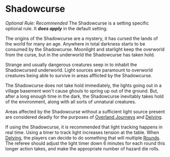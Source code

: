 # Shadowcurse
*Optional Rule: Recommended*
The Shadowcurse is a setting specific optional rule. It ***does apply*** in the default setting. 

The origins of the Shadowcurse are a mystery, it has cursed the lands of the world for many an age. Anywhere in total darkness starts to be consumed by the Shadowcurse. Moonlight and starlight keep the overworld from the curse, but in the underworld the Shadowcurse has taken hold. 

Strange and usually dangerous creatures seep in to inhabit the Shadowcursed underworld. Light sources are paramount to overworld creatures being able to survive in areas afflicted by the Shadowcurse.

The Shadowcurse does not take hold immediately, the lights going out in a village basement won't cause ghouls to spring up out of the ground. But, after a long enough time in the dark, the Shadowcurse inevitably takes hold of the environment, along with all sorts of unnatural creatures.

Areas affected by the Shadowcurse without a sufficient light source present are considered deadly for the purposes of [Overland Journeys](../Game%20Procedures/Overland%20Journeys.md) and [Delving](../Game%20Procedures/Delving.md).

If using the Shadowcurse, it is recommended that light tracking happens in real time. Using a timer to track light increases tension at the table. When [Delving](../Game%20Procedures/Delving.md), the players can decide to do something that will multiple [Rounds](../Game%20Procedures/Round.md). The referee should adjust the light timer down 6 minutes for each round this longer action takes, and make the appropriate number of hazard die rolls. 